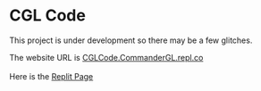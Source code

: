 # CGL Code

This project is under development so there may be a few glitches.

The website URL is [CGLCode.CommanderGL.repl.co](CGLCode.CommanderGL.repl.co)
<br><br>
Here is the [Replit Page](replit.com/@CommanderGL/CGLCode?v=1)
